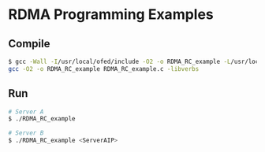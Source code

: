 
# RDMA Programming Examples

## Compile

```bash
$ gcc -Wall -I/usr/local/ofed/include -O2 -o RDMA_RC_example -L/usr/local/ofed/lib64 -L/usr/local/ofed/lib -libverbs RDMA_RC_example.c
gcc -O2 -o RDMA_RC_example RDMA_RC_example.c -libverbs
```

## Run

```bash
# Server A
$ ./RDMA_RC_example

# Server B
$ ./RDMA_RC_example <ServerAIP>
```
